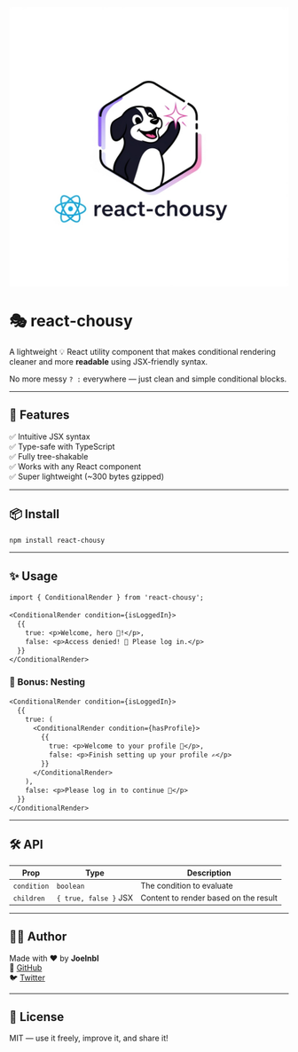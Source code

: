 ![react-chousy banner](./react-chousy.png)

# 🎭 react-chousy

A lightweight 💡 React utility component that makes conditional rendering cleaner and more **readable** using JSX-friendly syntax.

No more messy `? :` everywhere — just clean and simple conditional blocks.

---

## 🚀 Features

✅ Intuitive JSX syntax  
✅ Type-safe with TypeScript  
✅ Fully tree-shakable  
✅ Works with any React component  
✅ Super lightweight (~300 bytes gzipped)

---

## 📦 Install

```bash
npm install react-chousy
```

---

## ✨ Usage

```tsx
import { ConditionalRender } from 'react-chousy';

<ConditionalRender condition={isLoggedIn}>
  {{
    true: <p>Welcome, hero 🦸!</p>,
    false: <p>Access denied! 🚫 Please log in.</p>
  }}
</ConditionalRender>
```

### 🧠 Bonus: Nesting

```tsx
<ConditionalRender condition={isLoggedIn}>
  {{
    true: (
      <ConditionalRender condition={hasProfile}>
        {{
          true: <p>Welcome to your profile 👤</p>,
          false: <p>Finish setting up your profile ✍️</p>
        }}
      </ConditionalRender>
    ),
    false: <p>Please log in to continue 👋</p>
  }}
</ConditionalRender>
```

---

## 🛠 API

| Prop       | Type                  | Description                            |
|------------|-----------------------|----------------------------------------|
| `condition`| `boolean`             | The condition to evaluate              |
| `children` | `{ true, false }` JSX | Content to render based on the result  |

---

## 👨‍💻 Author

Made with ❤️ by **Joelnbl**  
🔗 [GitHub](https://github.com/joelnbl)  
🐦 [Twitter](https://twitter.com/joelnbl)

---

## 📝 License

MIT — use it freely, improve it, and share it!
